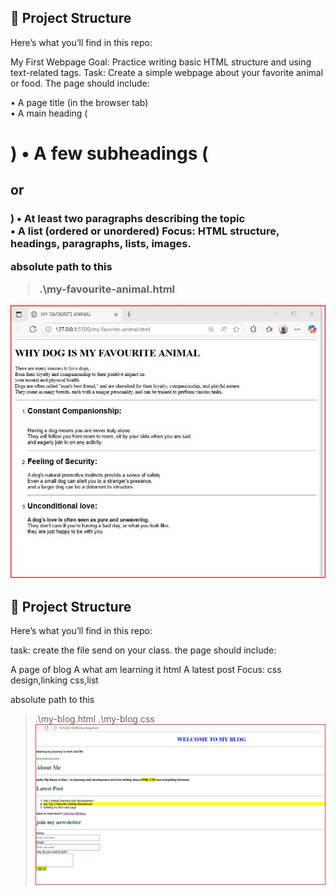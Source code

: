 ## 📂 Project Structure

Here’s what you’ll find in this repo:

My First Webpage Goal: Practice writing basic HTML structure and using text-related tags.
Task: Create a simple webpage about your favorite animal or food. The page should include:

• A page title (in the browser tab)  
• A main heading (<h1>)
• A few subheadings (<h2>or<h3>)
• At least two paragraphs describing the topic  
• A list (ordered or unordered)
Focus: HTML structure, headings, paragraphs, lists, images.

absolute path to this

> .\my-favourite-animal.html

![alt text](image.png)

## 📂 Project Structure

Here’s what you’ll find in this repo:

task: create the file send on your class. the page should include:

  A page of blog 
  A what am learning it html
  A latest post
  Focus: css design,linking css,list

  absolute path to this 

  > .\my-blog.html 
  > .\my-blog.css
  ![alt text](P2.png)
